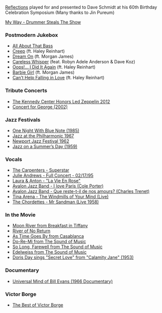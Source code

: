 [Reflections](https://youtu.be/xW_D5HHkJnI) played for and presented to Dave Schmidt at his 60th Birthday Celebration Symposium (Many thanks to Jin Pureum)

[My Way - Drummer Steals The Show](https://youtu.be/a9kPfelTEds)

### Postmodern Jukebox
- [All About That Bass](https://youtu.be/aLnZ1NQm2uk)
- [Creep](https://youtu.be/m3lF2qEA2cw) (ft. Haley Reinhart)
- [Dream On](https://youtu.be/Yq4KA0mUnC8) (ft. Morgan James)
- [Careless Whisper](https://youtu.be/lVXziMFEqX0) (feat. Robyn Adele Anderson & Dave Koz)
- [Oops!... I Did It Again](https://youtu.be/g_HN50TLuaI) (ft. Haley Reinhart)
- [Barbie Girl](https://youtu.be/4ReSV3CCRzg) (ft. Morgan James)
- [Can't Help Falling in Love](https://youtu.be/J7ClM1TUqBQ) (ft. Haley Reinhart)

### Tribute Concerts
- [The Kennedy Center Honors Led Zeppelin 2012](https://youtu.be/ra-itTKnFaw)
- [Concert for George (2002)](https://www.youtube.com/playlist?list=PLMhclBAaZsHbQNqLd-tWyAjeR9UJGEYHx)

### Jazz Festivals
- [One Night With Blue Note (1985)](https://youtu.be/G6kAmdzfvC8)
- [Jazz at the Philharmonic 1967](https://youtu.be/k-WwhDh894g)
- [Newport Jazz Festival 1962](https://youtu.be/ZUB72NfTQLM)
- [Jazz on a Summer’s Day (1959)](https://youtu.be/Htwe0NBjq4c)

### Vocals
- [The Carpenters - Superstar](https://youtu.be/eGrLUavvkIA)
- [Julie Andrews - Full Concert - 02/17/95](https://youtu.be/x5l-vdEwjDo)
- [Laura & Anton - "La Vie En Rose"](https://youtu.be/-NK9zdPj-os)
- [Avalon Jazz Band - I love Paris (Cole Porter)](https://youtu.be/-hU_X6Vr1MY)
- [Avalon Jazz Band - Que reste-t-il de nos amours? (Charles Trenet)](https://youtu.be/OddALnXIhkE)
- [Tina Arena - The Windmills of Your Mind (Live)](https://youtu.be/oaYkzipUVvg)
- [The Chordettes - Mr Sandman (Live 1958)](https://youtu.be/VNUgsbKisp8)

### In the Movie
- [Moon River from Breakfast in Tiffany](https://youtu.be/uirBWk-qd9A)
- [River of No Return](https://youtu.be/dLzeHkEQe9g)
- [As Time Goes By from Casablanca](https://youtu.be/7vThuwa5RZU)
- [Do-Re-Mi from The Sound of Music](https://youtu.be/jITsImZdlMQ)
- [So Long, Farewell from The Sound of Music](https://youtu.be/-nRU5RIDWXU)
- [Edelweiss from The Sound of Music](https://youtu.be/8bL2BCiFkTk)
- [Doris Day sings "Secret Love" from "Calamity Jane" (1953)](https://youtu.be/fU8tQpCZEzg)

### Documentary
- [Universal Mind of Bill Evans (1966 Documentary)](https://youtu.be/QwXAqIaUahI)

### Victor Borge
- [The Best of Victor Borge](https://youtu.be/f00VEflQ5VQ)
